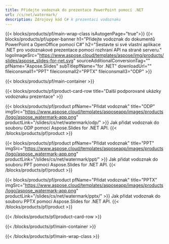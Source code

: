 ```yaml
---
title: Přidejte vodoznak do prezentace PowerPoint pomocí .NET
url: /cs/net/watermark/
description: Zdrojový kód C# k prezentaci vodoznaku
---
```


{{< blocks/products/pf/main-wrap-class isAutogenPage="true">}}
{{< blocks/products/pf/upper-banner h1="Přidejte vodoznak do dokumentů PowerPoint a OpenOffice pomocí C#" h2="Sestavte si své vlastní aplikace .NET pro vodoznakové prezentace pomocí rozhraní API na straně serveru." logoImageSrc="https://www.aspose.cloud/templates/aspose/img/products/slides/aspose_slides-for-net.svg" sourceAdditionalConversionTag="" pfName="Aspose.Slides" subTitlepfName="for .NET" downloadUrl="" fileiconsmall1="PPT" fileiconsmall2="PPTX" fileiconsmall3="ODP" >}}

{{< blocks/products/pf/main-container >}}

{{< blocks/products/pf/product-card-row title="Další podporované ukázky vodoznaku prezentace" >}}

{{< blocks/products/pf/product pfName="Přidat vodoznak" title="ODP" imgSrc="https://www.aspose.cloud/templates/asposeapp/images/products/logo/aspose_watermark-app.png" productLink="/slides/cs/net/watermark/odp/" >}}
Jak přidat vodoznak do souboru ODP pomocí Aspose.Slides for .NET API.
{{< /blocks/products/pf/product >}}

{{< blocks/products/pf/product pfName="Přidat vodoznak" title="PPT" imgSrc="https://www.aspose.cloud/templates/asposeapp/images/products/logo/aspose_watermark-app.png" productLink="/slides/cs/net/watermark/ppt/" >}}
Jak přidat vodoznak do souboru PPT pomocí Aspose.Slides for .NET API.
{{< /blocks/products/pf/product >}}

{{< blocks/products/pf/product pfName="Přidat vodoznak" title="PPTX" imgSrc="https://www.aspose.cloud/templates/asposeapp/images/products/logo/aspose_watermark-app.png" productLink="/slides/cs/net/watermark/pptx/" >}}
Jak přidat vodoznak do souboru PPTX pomocí Aspose.Slides for .NET API.
{{< /blocks/products/pf/product >}}



{{< /blocks/products/pf/product-card-row >}}

{{< /blocks/products/pf/main-container >}}
    
{{< /blocks/products/pf/main-wrap-class >}}